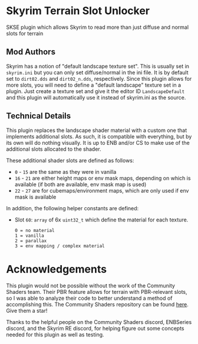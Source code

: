 # Skyrim Terrain Slot Unlocker

SKSE plugin which allows Skyrim to read more than just diffuse and normal slots for terrain

## Mod Authors

Skyrim has a notion of "default landscape texture set". This is usually set in `skyrim.ini` but you can only set diffuse/normal in the ini file. It is by default set to `dirt02.dds` and `dirt02_n.dds`, respectively. Since this plugin allows for more slots, you will need to define a "default landscape" texture set in a plugin. Just create a texture set and give it the editor ID `LandscapeDefault` and this plugin will automatically use it instead of skyrim.ini as the source.

## Technical Details

This plugin replaces the landscape shader material with a custom one that implements additional slots. As such, it is compatible with everything, but by its own will do nothing visually. It is up to ENB and/or CS to make use of the additional slots allocated to the shader.

These additional shader slots are defined as follows:

* `0` - `15` are the same as they were in vanilla
* `16` - `21` are either height maps or env mask maps, depending on which is available (if both are available, env mask map is used)
* `22` - `27` are for cubemaps/environment maps, which are only used if env mask is available

In addition, the following helper constants are defined:

* Slot `60`: `array` of 6x `uint32_t` which define the material for each texture.
  ```
  0 = no material
  1 = vanilla
  2 = parallax
  3 = env mapping / complex material
  ```

# Acknowledgements

This plugin would not be possible without the work of the Community Shaders team. Their PBR feature allows for terrain with PBR-relevant slots, so I was able to analyze their code to better understand a method of accomplishing this. The Community Shaders repository can be found [here](https://github.com/doodlum/skyrim-community-shaders). Give them a star!

Thanks to the helpful people on the Community Shaders discord, ENBSeries discord, and the Skyrim RE discord, for helping figure out some concepts needed for this plugin as well as testing.

